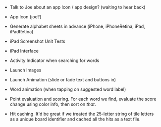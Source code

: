 * Talk to Joe about an app Icon / app design? (waiting to hear back)
* App Icon (joe?)
* Generate alphabet sheets in advance (iPhone, iPhoneRetina, iPad, iPadRetina)
* iPad Screenshot Unit Tests
* iPad Interface
* Activity Indicator when searching for words
* Launch Images 
* Launch Animation (slide or fade text and buttons in)
* Word animation (when tapping on suggested word label)

* Point evaluation and scoring. For each word we find, evaluate the score
  change using color info, then sort on *that*.

* Hit caching. It'd be great if we treated the 25-letter string of tile letters
  as a unique board identifier and cached all the hits as a text file.




